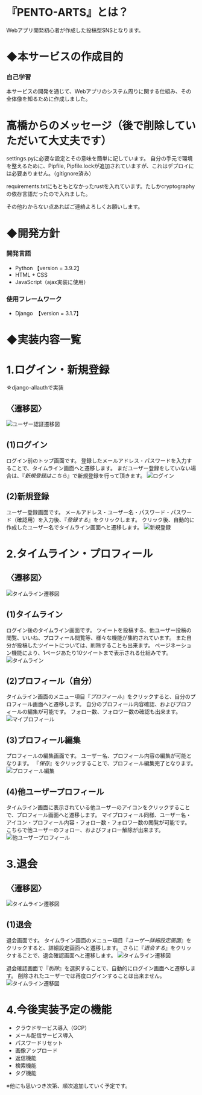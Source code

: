 # 『PENTO-ARTS』とは？
Webアプリ開発初心者が作成した投稿型SNSとなります。

# ◆本サービスの作成目的

### 自己学習
本サービスの開発を通じて、Webアプリのシステム周りに関する仕組み、その全体像を知るために作成しました。

# 高橋からのメッセージ（後で削除していただいて大丈夫です）

settings.pyに必要な設定とその意味を簡単に記しています。
自分の手元で環境を整えるために、Pipfile, Pipfile.lockが追加されていますが、これはデプロイには必要ありません。（gitignore済み）

requirements.txtにもともとなかったrustを入れています。たしかcryptographyの依存言語だったので入れました。

その他わからない点あればご連絡よろしくお願いします。


# ◆開発方針

### 開発言語
* Python 【version = 3.9.2】
* HTML + CSS
* JavaScript（ajax実装に使用）

### 使用フレームワーク
* Django　【version = 3.1.7】


# ◆実装内容一覧


# 1.ログイン・新規登録

☆django-allauthで実装

## 〈遷移図〉
![ユーザー認証遷移図](/img/スライド1.PNG)

## (1)ログイン

ログイン前のトップ画面です。
登録したメールアドレス・パスワードを入力することで、タイムライン画面へと遷移します。
まだユーザー登録をしていない場合は、『_新規登録はこちら_』で新規登録を行って頂きます。
![ログイン](/img/スライド2.PNG)

## (2)新規登録

ユーザー登録画面です。
メールアドレス・ユーザー名・パスワード・パスワード（確認用）を入力後、『_登録する_』をクリックします。
クリック後、自動的に作成したユーザー名でタイムライン画面へと遷移します。
![新規登録](/img/スライド3.PNG)


# 2.タイムライン・プロフィール

## 〈遷移図〉
![タイムライン遷移図](/img/スライド5.PNG)

## (1)タイムライン

ログイン後のタイムライン画面です。
ツイートを投稿する、他ユーザー投稿の閲覧、いいね、プロフィール閲覧等、様々な機能が集約されています。
また自分が投稿したツイートについては、削除することも出来ます。
ページネーション機能により、1ページあたり10ツイートまで表示される仕組みです。
![タイムライン](/img/スライド4.PNG)

## (2)プロフィール（自分）

タイムライン画面のメニュー項目『_プロフィール_』をクリックすると、自分のプロフィール画面へと遷移します。
自分のプロフィール内容確認、およびプロフィールの編集が可能です。
フォロー数、フォロワー数の確認も出来ます。
![マイプロフィール](/img/スライド6.PNG)

## (3)プロフィール編集

プロフィールの編集画面です。
ユーザー名、プロフィール内容の編集が可能となります。
『_保存_』をクリックすることで、プロフィール編集完了となります。
![プロフィール編集](/img/スライド7.PNG)

## (4)他ユーザープロフィール

タイムライン画面に表示されている他ユーザーのアイコンをクリックすることで、プロフィール画面へと遷移します。
マイプロフィール同様、ユーザー名・アイコン・プロフィール内容・フォロー数・フォロワー数の閲覧が可能です。
こちらで他ユーザーのフォロー、およびフォロー解除が出来ます。
![他ユーザープロフィール](/img/スライド8.PNG)


# 3.退会

## 〈遷移図〉
![タイムライン遷移図](/img/スライド9.PNG)

## (1)退会

退会画面です。
タイムライン画面のメニュー項目『_ユーザー詳細設定画面_』をクリックすると、詳細設定画面へと遷移します。
さらに『_退会する_』をクリックすることで、退会確認画面へと遷移します。
![タイムライン遷移図](/img/スライド10.PNG)

退会確認画面で『_削除_』を選択することで、自動的にログイン画面へと遷移します。
削除されたユーザーでは再度ログインすることは出来ません。
![タイムライン遷移図](/img/スライド11.PNG)


# 4.今後実装予定の機能

* クラウドサービス導入（GCP）
* メール配信サービス導入
* パスワードリセット
* 画像アップロード
* 返信機能
* 検索機能
* タグ機能

※他にも思いつき次第、順次追加していく予定です。

